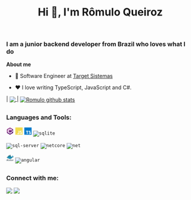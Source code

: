<h1 align="center">Hi 👋, I'm Rômulo Queiroz</h1>

<br />

<h3>I am a junior backend developer from Brazil who loves what I do</h3>

**About me**

- 💼 Software Engineer at <a href="https://www.4all.com/">Target Sistemas</a>
  
- ❤️ I love writing TypeScript, JavaScript and C#.

| <a href="https://github.com/romulo-queiroz">
 <img align="center" src="https://github-readme-stats.vercel.app/api/top-langs/?username=romulo-queiroz&hide=java,html,scss,css&show_icons=true&include_all_commits=true&locale=en&layout=compact&theme=tokyonight&hide_border=true" /> </a> | <a href="http://github.com/romulo-queiroz"><img align="center" src="https://github-readme-stats.vercel.app/api?username=romulo-queiroz&show_icons=true&locale=en&theme=tokyonight&hide_border=true" alt="Romulo github stats" /></a>


##
<div style="display: inline_block">
  <h3 align="left">Languages and Tools:</h3>


  <code><img alt="csharp" height="20" src="https://raw.githubusercontent.com/devicons/devicon/master/icons/csharp/csharp-original.svg" /></code>
  <code><img alt="javascript" height="20" src="https://raw.githubusercontent.com/devicons/devicon/master/icons/javascript/javascript-plain.svg" /></code>
  <code><img alt="typescript" height="20" src="https://raw.githubusercontent.com/devicons/devicon/master/icons/typescript/typescript-plain.svg" /></code>
  <code><img alt="sqlite" height="20" src="https://www.vectorlogo.zone/logos/sqlite/sqlite-icon.svg" /></code>
  
  <code><img alt="sql-server" height="20" src="https://cdn.jsdelivr.net/gh/devicons/devicon/icons/microsoftsqlserver/microsoftsqlserver-plain-wordmark.svg" /></code>
  <code><img alt="netcore" height="20" src="https://cdn.jsdelivr.net/gh/devicons/devicon/icons/dotnetcore/dotnetcore-original.svg" /></code>
  <code><img alt="net" height="20" src="https://cdn.jsdelivr.net/gh/devicons/devicon/icons/dot-net/dot-net-plain-wordmark.svg" /></code>
  

  <code><img alt="docker" height="20" src="https://raw.githubusercontent.com/devicons/devicon/master/icons/docker/docker-original-wordmark.svg" /></code>
  <code><img alt="angular" height="20" src="https://cdn.jsdelivr.net/gh/devicons/devicon/icons/angularjs/angularjs-original.svg" /></code>
          
          

</div>

##

<div>
  <h3 align="left">Connect with me:</h3>
  <p align="left">
    <a href="rfcontatosvia@gmail.com"><img src="https://img.shields.io/badge/-Gmail-%23333?style=for-the-badge&logo=gmail&logoColor=white" target="_blank" /></a>
    <a href="https://www.linkedin.com/in/r%C3%B4muloqueiroz/" target="_blank"><img src="https://img.shields.io/badge/-LinkedIn-%230077B5?style=for-the-badge&logo=linkedin&logoColor=white" target="_blank" /></a>
  </p>
</div>

